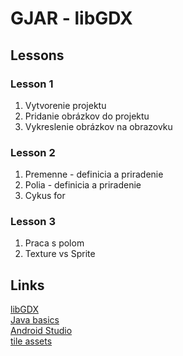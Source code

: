 # GJAR - libGDX
## Lessons
### Lesson 1
1. Vytvorenie projektu
1. Pridanie obrázkov do projektu
1. Vykreslenie obrázkov na obrazovku
### Lesson 2
1. Premenne - definicia a priradenie
1. Polia - definicia a priradenie
1. Cykus for
### Lesson 3
1. Praca s polom
1. Texture vs Sprite
## Links
[libGDX](https://libgdx.badlogicgames.com/)<br/>
[Java basics](https://www.tutorialspoint.com/java/index.htm)<br/>
[Android Studio](https://developer.android.com/studio/)<br/>
[tile assets](https://www.gameart2d.com/freebies.html)